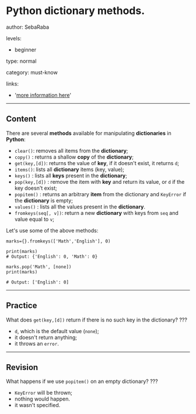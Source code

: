 # Python dictionary methods.
author: SebaRaba

levels:

  - beginner

type: normal

category: must-know

links:

  - '[more information here](https://www.programiz.com/python-programming/dictionary)'

---
## Content

There are several **methods** available for manipulating **dictionaries** in **Python**:
- `clear()`: removes all items from the **dictionary**;
- `copy()` : returns a shallow **copy** of the **dictionary**;
- `get(key,[d])`: returns the value of **key**, if it doesn't exist, it returns `d`;
- `items()`: lists all **dictionary** items (key, value);
- `keys()` : lists all **keys** present in the **dictionary**;
- `pop(key,[d])` : remove the item with **key** and return its value, or `d` if the key doesn't exist;
- `popitem()` : returns an arbitrary **item** from the dictionary and `KeyError` if the **dictionary** is empty;
- `values()` : lists all the values present in the **dictionary**.
- `fromkeys(seq[, v])`: return a new **dictionary** with keys from `seq` and value equal to `v`;


Let's use some of the above methods:

```
marks={}.fromkeys(['Math','English'], 0)

print(marks)
# Output: {'English': 0, 'Math': 0}

marks.pop('Math', [none])
print(marks)

# Output: ['English': 0]
```


---
## Practice

What does `get(key,[d])` return if there is no such key in the dictionary?
???

* `d`, which is the default value (`none`);
* it doesn't return anything;
* it throws an `error`.

---
## Revision

What happens if we use `popitem()` on an empty dictionary?
???

* `KeyError` will be thrown;
* nothing would happen.
* it wasn't specified.
